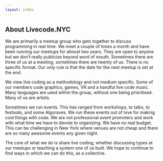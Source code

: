 ```yaml
---
layout: index
---
```


## About Livecode.NYC

We are primarily a meetup group who gets together to discuss programming in real time. We meet a couple of times a month and have been running our meetups for almost two years. They are open to anyone but we don’t really publicize beyond word of mouth. Sometimes there are three of us at a meeting, sometimes there are twenty of us. There is no specific format. Our only rule is that the date for the next meetup is set at the end.

We view live coding as a methodology and not medium specific. Some of our members code graphics, games, VR and a handful live code music. Many languages are used within the group, without one being prioritised. Many of us are artists.

Sometimes we run events. This has ranged from workshops, to talks, to festivals, and some Algoraves. We run these events out of love for making cool things with code. We are not professional event promoters and work with what time we have to devote to organizing. We have no real budget. This can be challenging in New York where venues are not cheap and there are so many awesome events any given night.

The core of what we do is share live coding, whether discussing types at our meetups or teaching a system one of us built. We hope to continue to find ways in which we can do this, as a collective.
